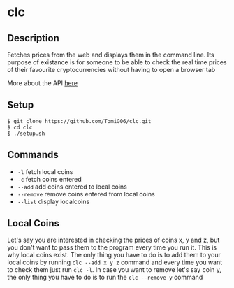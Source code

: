 # clc

## Description
Fetches prices from the web and displays them in the command line.
Its purpose of existance is for someone to be able to check the real time prices of their favourite cryptocurrencies without having to open a browser tab

More about the API [here](https://www.coingecko.com/en/api/documentation)

## Setup
```
$ git clone https://github.com/TomiG06/clc.git
$ cd clc
$ ./setup.sh
```

## Commands
* `-l`          fetch local coins
* `-c`          fetch coins entered
* `--add`       add coins entered to local coins
* `--remove`    remove coins entered from local coins
* `--list`      display localcoins

## Local Coins
Let's say you are interested in checking the prices of coins x, y and z, but you don't want to pass them to the program every time you run it. 
This is why local coins exist. The only thing you have to do is to add them to your local coins by running `clc --add x y z` command and every time you want to check them just run `clc -l`. In case you want to remove let's say coin y, the only thing you have to do is to run the `clc --remove y` command

